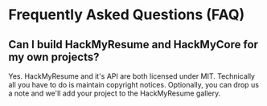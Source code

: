 Frequently Asked Questions (FAQ)
================================

## Can I build HackMyResume and HackMyCore for my own projects?

Yes. HackMyResume and it's API are both licensed under MIT. Technically all you
have to do is maintain copyright notices. Optionally, you can drop us a note and
we'll add your project to the HackMyResume gallery.
